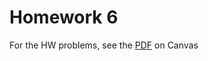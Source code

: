 # Homework 6
For the HW problems, see the [PDF](https://gatech.instructure.com/files/59605461/download?download_frd=1) on Canvas

